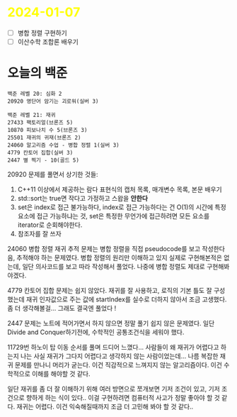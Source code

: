 # <span style="color:yellow">2024-01-07</span>

- [ ] 병합 정렬 구현하기
- [ ] 이산수학 조합론 배우기

# 오늘의 백준
```level20
백준 레벨 20: 심화 2
20920 영단어 암기는 괴로워(실버 3)

백준 레벨 21: 재귀
27433 팩토리얼(브론즈 5)
10870 피보나치 수 5(브론즈 3)
25501 재귀의 귀재(브론즈 2)
24060 알고리즘 수업 - 병합 정렬 1(실버 3)
4779 칸토어 집합(실버 3)
2447 별 찍기 - 10(골드 5)
```

20920 문제를 풀면서 상기한 것들:
1. C++11 이상에서 제공하는 람다 표현식의 캡처 목록, 매개변수 목록, 본문 배우기
2. std::sort는 true면 작다고 가정하고 스왑을 **안한다**
3. set은 index로 접근 불가능하다, index로 접근 가능하다는 건 O(1)의 시간에 특정 요소에 접근 가능하냐는 것, set은 특정한 무언가에 접근하려면 모든 요소를 iterator로 순회해야한다.
4. 참조자를 잘 쓰자


24060 병합 정렬 재귀 추적 문제는 병합 정렬을 직접 pseudocode를 보고 작성한다음, 추적해야 하는 문제였다. 병합 정렬의 원리만 이해하고 있지 실제로 구현해본적은 없는데, 일단 의사코드를 보고 따라 작성해서 풀었다.
나중에 병합 정렬도 제대로 구현해봐야겠다.

4779 칸토어 집합 문제는 쉽지 않았다. 재귀를 잘 사용하고, 로직의 기본 틀도 잘 구성했는데 재귀 인자값으로 주는 값에 startIndex를 실수로 더하지 않아서 조금 고생했다.
좀 더 생각해볼걸... 그래도 결국엔 풀었다 !

2447 문제는 노트에 적어가면서 하지 않으면 정말 풀기 쉽지 않은 문제였다.
일단 Divide and Conquer하기전에, 수학적인 공통조건식을 세워야 했다.

11729번 하노이 탑 이동 순서를 풀며 드디어 느꼈다... 사람들이 왜 재귀가 어렵다고 하는지
나는 사실 재귀가 그다지 어렵다고 생각하지 않는 사람이었는데... 나름 복잡한 재귀 문제를 만나니 머리가 굳는다.
이건 직감적으로 느껴지지 않는 알고리즘이다. 이건 수학적으로 이해를 해야할 것 같다.

일단 재귀를 좀 더 잘 이해하기 위해 여러 방면으로 쪼개보면 기저 조건이 있고, 기저 조건으로 향하게 하는 식이 있다.. 이걸 구현하려면 컴퓨터적 사고가 정말 좋아야 할 것 같다.
재귀는 어렵다. 이건 익숙해질때까지 조금 더 고민해 봐야 할 것 같다.. 
